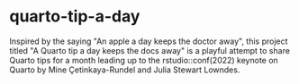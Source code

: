 # quarto-tip-a-day

Inspired by the saying "An apple a day keeps the doctor away", this project titled "A Quarto tip a day keeps the docs away" is a playful attempt to share Quarto tips for a month leading up to the rstudio::conf(2022) keynote on Quarto by Mine Çetinkaya-Rundel and Julia Stewart Lowndes.
